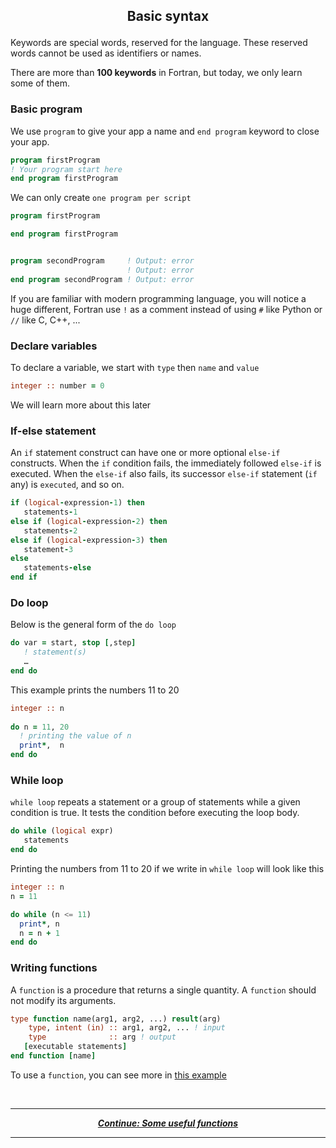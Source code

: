 ## <p align="center"> Basic syntax </p>

Keywords are special words, reserved for the language. These reserved words cannot be used as identifiers or names.

There are more than **100 keywords** in Fortran, but today, we only learn some of them.

### Basic program

We use `program` to give your app a name and `end program` keyword to close your app.

```fortran
program firstProgram
! Your program start here
end program firstProgram
```

We can only create `one program per script`

```fortran
program firstProgram

end program firstProgram


program secondProgram     ! Output: error
                          ! Output: error
end program secondProgram ! Output: error
```

If you are familiar with modern programming language, you will notice a huge different, Fortran use `!` as a comment instead of using `#` like Python or `//` like C, C++, ...

### Declare variables

To declare a variable, we start with `type` then `name` and `value`

```fortran
integer :: number = 0
```

We will learn more about this later

### If-else statement

An `if` statement construct can have one or more optional `else-if` constructs. When the `if` condition fails, the immediately followed `else-if` is executed. When the `else-if` also fails, its successor `else-if` statement (`if` any) is `executed`, and so on.

```fortran
if (logical-expression-1) then
   statements-1
else if (logical-expression-2) then
   statements-2
else if (logical-expression-3) then
   statement-3
else
   statements-else
end if
```

### Do loop

Below is the general form of the `do loop`

```fortran
do var = start, stop [,step]    
   ! statement(s)
   …
end do
```

This example prints the numbers 11 to 20
```fortran
integer :: n
   
do n = 11, 20     
  ! printing the value of n 
  print*,  n 
end do 
```

### While loop

`while loop` repeats a statement or a group of statements while a given condition is true. It tests the condition before executing the loop body.

```fortran
do while (logical expr) 
   statements
end do
```

Printing the numbers from 11 to 20 if we write in `while loop` will look like this
```fortran
integer :: n
n = 11

do while (n <= 11) 
  print*, n
  n = n + 1
end do
```

### Writing functions

A `function` is a procedure that returns a single quantity. A `function` should not modify its arguments.

```fortran
type function name(arg1, arg2, ...) result(arg)
    type, intent (in) :: arg1, arg2, ... ! input
    type              :: arg ! output
   [executable statements] 
end function [name]
```

To use a `function`, you can see more in [this example](../examples/cube-volume.f)

<br/>

---

<p align="center">
  <em>
    <b>
      <a href="../tutorial/functions.md">
        Continue: Some useful functions
      </a>
    </b>
  </em>
</p>

---
